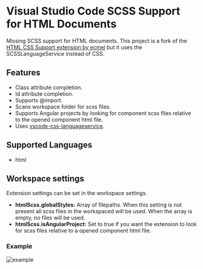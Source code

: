 # Visual Studio Code SCSS Support for HTML Documents

Missing SCSS support for HTML documents.
This project is a fork of the [ HTML CSS Support extension by ecmel](https://github.com/ecmel/vscode-html-css) but it uses the SCSSLanguageService instead of CSS.

## Features

- Class attribute completion.
- Id attribute completion.
- Supports @import.
- Scans workspace folder for scss files.
- Supports Angular projects by looking for component scss files relative to the opened component html file. 
- Uses [vscode-css-languageservice](https://github.com/Microsoft/vscode-css-languageservice).

## Supported Languages

- html

## Workspace settings

Extension settings can be set in the workspace settings.
- **htmlScss.globalStyles:** Array of filepaths. When this setting is not present all scss files in the workspaced will be used. When the array is empty, no files will be used.
- **htmlScss.isAngularProject:** Set to true if you want the extension to look for scss files relative to a opened component html file.

### Example
![example](https://raw.githubusercontent.com/P-de-Jong/vscode-html-scss/master/images/settings.png)

<!--## Installation-->

<!--[Visual Studio Code Marketplace](https://marketplace.visualstudio.com/items?itemName=ecmel.vscode-html-scss)-->
